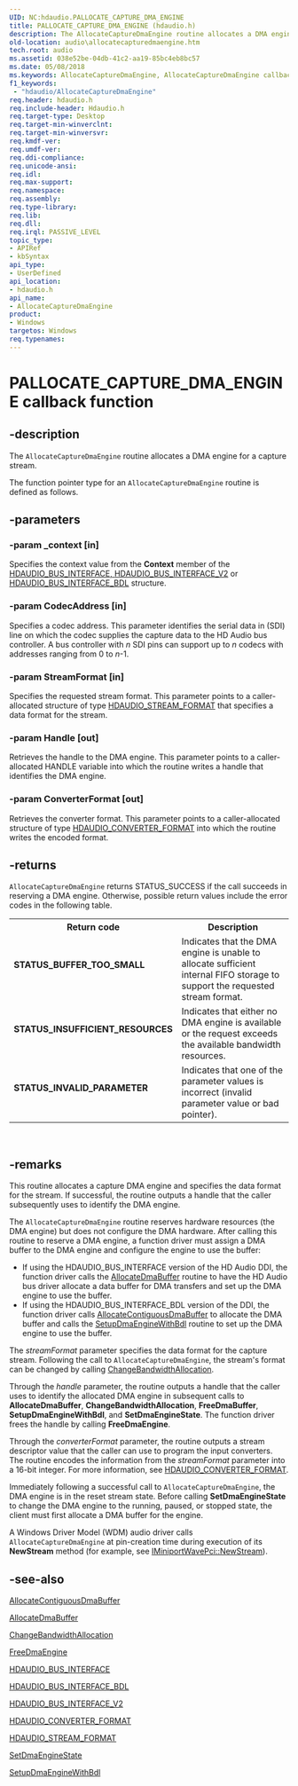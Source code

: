 ```yaml
---
UID: NC:hdaudio.PALLOCATE_CAPTURE_DMA_ENGINE
title: PALLOCATE_CAPTURE_DMA_ENGINE (hdaudio.h)
description: The AllocateCaptureDmaEngine routine allocates a DMA engine for a capture stream.The function pointer type for an AllocateCaptureDmaEngine routine is defined as follows.
old-location: audio\allocatecapturedmaengine.htm
tech.root: audio
ms.assetid: 038e52be-04db-41c2-aa19-85bc4eb8bc57
ms.date: 05/08/2018
ms.keywords: AllocateCaptureDmaEngine, AllocateCaptureDmaEngine callback function [Audio Devices], PALLOCATE_CAPTURE_DMA_ENGINE, PALLOCATE_CAPTURE_DMA_ENGINE callback, aud-prop2_0eb8fa9c-157f-4979-8db1-362ec56cd3c3.xml, audio.allocatecapturedmaengine, hdaudio/AllocateCaptureDmaEngine
f1_keywords:
 - "hdaudio/AllocateCaptureDmaEngine"
req.header: hdaudio.h
req.include-header: Hdaudio.h
req.target-type: Desktop
req.target-min-winverclnt: 
req.target-min-winversvr: 
req.kmdf-ver: 
req.umdf-ver: 
req.ddi-compliance: 
req.unicode-ansi: 
req.idl: 
req.max-support: 
req.namespace: 
req.assembly: 
req.type-library: 
req.lib: 
req.dll: 
req.irql: PASSIVE_LEVEL
topic_type:
- APIRef
- kbSyntax
api_type:
- UserDefined
api_location:
- hdaudio.h
api_name:
- AllocateCaptureDmaEngine
product:
- Windows
targetos: Windows
req.typenames: 
---
```


# PALLOCATE_CAPTURE_DMA_ENGINE callback function


## -description


The <code>AllocateCaptureDmaEngine</code> routine allocates a DMA engine for a capture stream.

The function pointer type for an <code>AllocateCaptureDmaEngine</code> routine is defined as follows.


## -parameters




### -param _context [in]

Specifies the context value from the <b>Context</b> member of the <a href="https://docs.microsoft.com/windows-hardware/drivers/ddi/hdaudio/ns-hdaudio-_hdaudio_bus_interface">HDAUDIO_BUS_INTERFACE</a><u>, </u><a href="https://docs.microsoft.com/windows-hardware/drivers/ddi/hdaudio/ns-hdaudio-_hdaudio_bus_interface_v2">HDAUDIO_BUS_INTERFACE_V2</a> or <a href="https://docs.microsoft.com/windows-hardware/drivers/ddi/hdaudio/ns-hdaudio-_hdaudio_bus_interface_bdl">HDAUDIO_BUS_INTERFACE_BDL</a> structure.


### -param CodecAddress [in]

Specifies a codec address. This parameter identifies the serial data in (SDI) line on which the codec supplies the capture data to the HD Audio bus controller. A bus controller with <i>n</i> SDI pins can support up to <i>n</i> codecs with addresses ranging from 0 to <i>n</i>-1.


### -param StreamFormat [in]

Specifies the requested stream format. This parameter points to a caller-allocated structure of type <a href="https://docs.microsoft.com/windows-hardware/drivers/ddi/hdaudio/ns-hdaudio-_hdaudio_stream_format">HDAUDIO_STREAM_FORMAT</a> that specifies a data format for the stream.


### -param Handle [out]

Retrieves the handle to the DMA engine. This parameter points to a caller-allocated HANDLE variable into which the routine writes a handle that identifies the DMA engine.


### -param ConverterFormat [out]

Retrieves the converter format. This parameter points to a caller-allocated structure of type <a href="https://docs.microsoft.com/windows-hardware/drivers/ddi/hdaudio/ns-hdaudio-_hdaudio_converter_format">HDAUDIO_CONVERTER_FORMAT</a> into which the routine writes the encoded format.


## -returns



<code>AllocateCaptureDmaEngine</code> returns STATUS_SUCCESS if the call succeeds in reserving a DMA engine. Otherwise, possible return values include the error codes in the following table.

<table>
<tr>
<th>Return code</th>
<th>Description</th>
</tr>
<tr>
<td width="40%">
<dl>
<dt><b>STATUS_BUFFER_TOO_SMALL</b></dt>
</dl>
</td>
<td width="60%">
Indicates that the DMA engine is unable to allocate sufficient internal FIFO storage to support the requested stream format.

</td>
</tr>
<tr>
<td width="40%">
<dl>
<dt><b>STATUS_INSUFFICIENT_RESOURCES</b></dt>
</dl>
</td>
<td width="60%">
Indicates that either no DMA engine is available or the request exceeds the available bandwidth resources.

</td>
</tr>
<tr>
<td width="40%">
<dl>
<dt><b>STATUS_INVALID_PARAMETER</b></dt>
</dl>
</td>
<td width="60%">
Indicates that one of the parameter values is incorrect (invalid parameter value or bad pointer).

</td>
</tr>
</table>
 




## -remarks



This routine allocates a capture DMA engine and specifies the data format for the stream. If successful, the routine outputs a handle that the caller subsequently uses to identify the DMA engine.

The <code>AllocateCaptureDmaEngine</code> routine reserves hardware resources (the DMA engine) but does not configure the DMA hardware. After calling this routine to reserve a DMA engine, a function driver must assign a DMA buffer to the DMA engine and configure the engine to use the buffer:

<ul>
<li>
If using the HDAUDIO_BUS_INTERFACE version of the HD Audio DDI, the function driver calls the <a href="https://docs.microsoft.com/windows-hardware/drivers/ddi/hdaudio/nc-hdaudio-pallocate_dma_buffer">AllocateDmaBuffer</a> routine to have the HD Audio bus driver allocate a data buffer for DMA transfers and set up the DMA engine to use the buffer.

</li>
<li>
If using the HDAUDIO_BUS_INTERFACE_BDL version of the DDI, the function driver calls <a href="https://docs.microsoft.com/windows-hardware/drivers/ddi/hdaudio/nc-hdaudio-pallocate_contiguous_dma_buffer">AllocateContiguousDmaBuffer</a> to allocate the DMA buffer and calls the <a href="https://docs.microsoft.com/windows-hardware/drivers/ddi/hdaudio/nc-hdaudio-psetup_dma_engine_with_bdl">SetupDmaEngineWithBdl</a> routine to set up the DMA engine to use the buffer.

</li>
</ul>
The <i>streamFormat</i> parameter specifies the data format for the capture stream. Following the call to <code>AllocateCaptureDmaEngine</code>, the stream's format can be changed by calling <a href="https://docs.microsoft.com/windows-hardware/drivers/ddi/hdaudio/nc-hdaudio-pchange_bandwidth_allocation">ChangeBandwidthAllocation</a>.

Through the <i>handle</i> parameter, the routine outputs a handle that the caller uses to identify the allocated DMA engine in subsequent calls to <b>AllocateDmaBuffer</b>, <b>ChangeBandwidthAllocation</b>, <b>FreeDmaBuffer</b>, <b>SetupDmaEngineWithBdl</b>, and <b>SetDmaEngineState</b>. The function driver frees the handle by calling <b>FreeDmaEngine</b>.

Through the <i>converterFormat</i> parameter, the routine outputs a stream descriptor value that the caller can use to program the input converters. The routine encodes the information from the <i>streamFormat</i> parameter into a 16-bit integer. For more information, see <a href="https://docs.microsoft.com/windows-hardware/drivers/ddi/hdaudio/ns-hdaudio-_hdaudio_converter_format">HDAUDIO_CONVERTER_FORMAT</a>.

Immediately following a successful call to <code>AllocateCaptureDmaEngine</code>, the DMA engine is in the reset stream state. Before calling <b>SetDmaEngineState</b> to change the DMA engine to the running, paused, or stopped state, the client must first allocate a DMA buffer for the engine.

A Windows Driver Model (WDM) audio driver calls <code>AllocateCaptureDmaEngine</code> at pin-creation time during execution of its <b>NewStream</b> method (for example, see <a href="https://docs.microsoft.com/windows-hardware/drivers/ddi/portcls/nf-portcls-iminiportwavepci-newstream">IMiniportWavePci::NewStream</a>).




## -see-also




<a href="https://docs.microsoft.com/windows-hardware/drivers/ddi/hdaudio/nc-hdaudio-pallocate_contiguous_dma_buffer">AllocateContiguousDmaBuffer</a>



<a href="https://docs.microsoft.com/windows-hardware/drivers/ddi/hdaudio/nc-hdaudio-pallocate_dma_buffer">AllocateDmaBuffer</a>



<a href="https://docs.microsoft.com/windows-hardware/drivers/ddi/hdaudio/nc-hdaudio-pchange_bandwidth_allocation">ChangeBandwidthAllocation</a>



<a href="https://docs.microsoft.com/windows-hardware/drivers/ddi/hdaudio/nc-hdaudio-pfree_dma_engine">FreeDmaEngine</a>



<a href="https://docs.microsoft.com/windows-hardware/drivers/ddi/hdaudio/ns-hdaudio-_hdaudio_bus_interface">HDAUDIO_BUS_INTERFACE</a>



<a href="https://docs.microsoft.com/windows-hardware/drivers/ddi/hdaudio/ns-hdaudio-_hdaudio_bus_interface_bdl">HDAUDIO_BUS_INTERFACE_BDL</a>



<a href="https://docs.microsoft.com/windows-hardware/drivers/ddi/hdaudio/ns-hdaudio-_hdaudio_bus_interface_v2">HDAUDIO_BUS_INTERFACE_V2</a>



<a href="https://docs.microsoft.com/windows-hardware/drivers/ddi/hdaudio/ns-hdaudio-_hdaudio_converter_format">HDAUDIO_CONVERTER_FORMAT</a>



<a href="https://docs.microsoft.com/windows-hardware/drivers/ddi/hdaudio/ns-hdaudio-_hdaudio_stream_format">HDAUDIO_STREAM_FORMAT</a>



<a href="https://docs.microsoft.com/windows-hardware/drivers/ddi/hdaudio/nc-hdaudio-pset_dma_engine_state">SetDmaEngineState</a>



<a href="https://docs.microsoft.com/windows-hardware/drivers/ddi/hdaudio/nc-hdaudio-psetup_dma_engine_with_bdl">SetupDmaEngineWithBdl</a>
 

 

